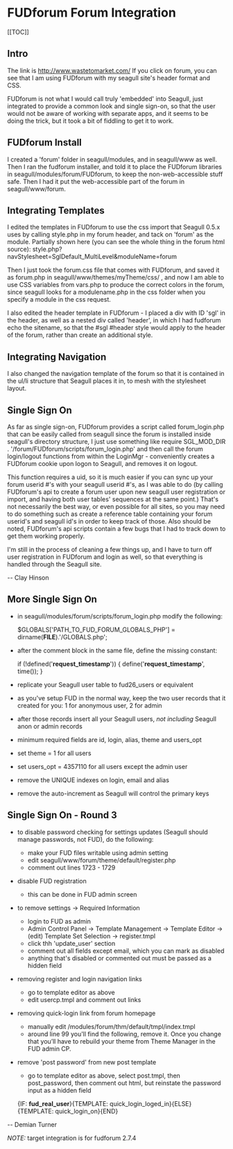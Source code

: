 <!-- Name: Integration/FUDforum -->
<!-- Version: 25 -->
<!-- Last-Modified: 2007/03/17 14:01:21 -->
<!-- Author: jcasanova -->

# FUDforum Forum Integration
[[TOC]]

## Intro
The link is http://www.wastetomarket.com/ 
If you click on forum, you can see that I am using FUDforum with my
seagull site's header format and CSS. 

FUDforum is not what I would call truly 'embedded' into Seagull, just
integrated to provide a common look and single sign-on, so that the user
would not be aware of working with separate apps, and it seems to be
doing the trick, but it took a bit of fiddling to get it to work.

## FUDforum Install
I created a 'forum' folder in seagull/modules, and in seagull/www as
well. 
Then I ran the fudforum installer, and told it to place the FUDforum
libraries in seagull/modules/forum/FUDforum, to keep the
non-web-accessible stuff safe. Then I had it put the web-accessible part
of the forum in seagull/www/forum.

## Integrating Templates
I edited the templates in FUDforum to use the css import that Seagull
0.5.x uses by calling style.php in my forum header, and tack on 'forum'
as the module. 
Partially shown here (you can see the whole thing in the forum html
source): style.php?navStylesheet=SglDefault\_MultiLevel&moduleName=forum

Then I just took the forum.css file that comes with FUDforum, and saved
it as forum.php in seagull/www/themes/myTheme/css/ , and now I am able
to use CSS variables from vars.php to produce the correct colors in the
forum, since seagull looks for a modulename.php in the css folder when
you specify a module in the css request. 

I also edited the header template in FUDforum - I placed a div with ID
'sgl' in the header, as well as a nested div called 'header', in which I
had fudforum echo the sitename, so that the #sgl #header style would
apply to the header of the forum, rather than create an additional
style.

## Integrating Navigation
I also changed the navigation template of the forum so that it is
contained in the ul/li structure that Seagull places it in, to mesh with
the stylesheet layout. 

## Single Sign On
As far as single sign-on, FUDforum provides a script called
forum\_login.php that can be easily called from seagull since the forum
is installed inside seagull's directory structure, I just use something
like require SGL\_MOD\_DIR . '/forum/FUDforum/scripts/forum\_login.php' and
then call the forum login/logout functions from within the LoginMgr -
conveniently creates a FUDforum cookie upon logon to Seagull, and
removes it on logout. 

This function requires a uid, so it is much easier if you can sync up
your forum userid #'s with your seagull userid #'s, as I was able to do
(by calling FUDforum's api to create a forum user upon new seagull user
registration or import, and having both user tables' sequences at the
same point.)
That's not necessarily the best way, or even possible for all sites, so
you may need to do something such as create a reference table containing
your forum userid's and seagull id's in order to keep track of those. 
Also should be noted, FUDforum's api scripts contain a few bugs that I
had to track down to get them working properly. 

I'm still in the process of cleaning a few things up, and I have to turn
off user registration in FUDforum and login as well, so that everything
is handled through the Seagull site. 

-- Clay Hinson

## More Single Sign On
 * in seagull/modules/forum/scripts/forum\_login.php modify the following:


	$GLOBALS['PATH\_TO\_FUD\_FORUM\_GLOBALS\_PHP'] = dirname(__FILE__).'/GLOBALS.php';

 * after the comment block in the same file, define the missing constant:


	if (!defined('__request\_timestamp__')) {
		define('__request_timestamp__', time());
	}
	  
 * replicate your Seagull user table to fud26\_users or equivalent
 * as you've setup FUD in the normal way, keep the two user records that it created for you: 1 for anonymous user, 2 for admin
 * after those records insert all your Seagull users, *not including* Seagull anon or admin records
 * minimum required fields are id, login, alias, theme and users\_opt
 * set theme = 1 for all users
 * set users\_opt = 4357110 for all users except the admin user
 * remove the UNIQUE indexes on login, email and alias
 * remove the auto-increment as Seagull will control the primary keys

## Single Sign On - Round 3
 * to disable password checking for settings updates (Seagull should manage passwords, not FUD), do the following:
   * make your FUD files writable using admin setting
   * edit seagull/www/forum/theme/default/register.php
   * comment out lines 1723 - 1729
 * disable FUD registration
   * this can be done in FUD admin screen
 * to remove settings -\> Required Information
   * login to FUD as admin
   * Admin Control Panel -\> Template Management -\> Template Editor -\> (edit) Template Set Selection -\> register.tmpl
   * click thh 'update\_user' section
   * comment out all fields except email, which you can mark as disabled
   * anything that's disabled or commented out must be passed as a hidden field
 * removing register and login navigation links
   * go to template editor as above
   * edit usercp.tmpl  and comment out links
 * removing quick-login link from forum homepage
   * manually edit /modules/forum/thm/default/tmpl/index.tmpl
   * around line 99 you'll find the following, remove it.  Once you change that you’ll have to rebuild your theme from Theme Manager in the FUD admin CP.
 * remove 'post password' from new post template
   * go to template editor as above, select post.tmpl, then post\_password, then comment out html, but reinstate the password input as a hidden field


	{IF: __fud\_real\_user__}{TEMPLATE: quick\_login\_loged\_in}{ELSE}{TEMPLATE: quick\_login\_on}{END}


-- Demian Turner

*NOTE:* target integration is for fudforum 2.7.4
